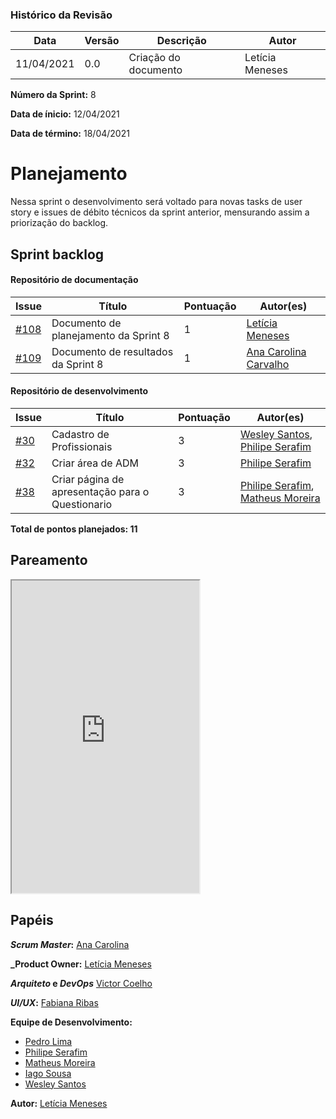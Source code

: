 ### Histórico da Revisão
| Data | Versão | Descrição | Autor |
|---|---|---|---|
| 11/04/2021| 0.0 |Criação do documento | Letícia Meneses |


**Número da Sprint:** 8

**Data de ínicio:** 12/04/2021

**Data de término:** 18/04/2021

# **Planejamento**
Nessa sprint o desenvolvimento será voltado para novas tasks de user story e issues de débito técnicos da sprint anterior, mensurando assim a priorização do backlog.

## Sprint backlog

#### Repositório de documentação

| Issue | Título | Pontuação | Autor(es) |
|---|---|---|---|
|[#108](https://github.com/fga-eps-mds/2020.2-Violeta-Documentacao/issues/108)| Documento de planejamento da Sprint 8 | 1 | [Letícia Meneses](https://github.com/mbslet) |
|[#109](https://github.com/fga-eps-mds/2020.2-Violeta-Documentacao/issues/109)| Documento de resultados da Sprint 8 | 1 | [Ana Carolina Carvalho](https://github.com/anacarolcs) |

#### Repositório de desenvolvimento

| Issue | Título | Pontuação | Autor(es) |
|---|---|---|---|
[#30](https://github.com/fga-eps-mds/2020.2-Violeta-Desenvolvimento/issues/30)| Cadastro de Profissionais | 3 | [Wesley Santos](https://github.com/wesleysantos00), [Philipe Serafim](https://github.com/philipeserafim) |
[#32](https://github.com/fga-eps-mds/2020.2-Violeta-Desenvolvimento/issues/32)| Criar área de ADM | 3 | [Philipe Serafim](https://github.com/philipeserafim) |
|[#38](https://github.com/fga-eps-mds/2020.2-violeta-desenvolvimento/issues/38)| Criar página de apresentação para o Questionario | 3 | [Philipe Serafim](https://github.com/philipeserafim), [Matheus Moreira](https://github.com/mateus-lm) |

<b>Total de pontos planejados: 11 </b>

## Pareamento

<iframe weidth="100%" height="500" src="https://docs.google.com/spreadsheets/d/e/2PACX-1vSUvF3lwINiA2gmoZeLfAFfI-sgInnqEVf4oq7nkh3joRHfGQgwIc63ij0wCB5oJzGtZirY3eT-hLjK/pubhtml?gid=899102736&amp;single=true&amp;widget=true&amp;headers=false"></iframe>


## Papéis

**_Scrum Master_:** [Ana Carolina](https://github.com/anacarolcs)

**_Product Owner:** [Letícia Meneses](https://github.com/mbslet)

**_Arquiteto_ e _DevOps_** [Victor Coelho](https://github.com/victorhdcoelho)

**_UI/UX_:** [Fabiana Ribas](https://github.com/FabianaRibas)

**Equipe de Desenvolvimento:**

- [Pedro Lima](https://github.com/pedrolimass)
- [Philipe Serafim](https://github.com/philipeserafim)
- [Matheus Moreira](https://github.com/mateus-lm)
- [Iago Sousa](https://github.com/iasousa)
- [Wesley Santos](https://github.com/wesleysantos00)

**Autor:** [Letícia Meneses](https://github.com/mbslet)

